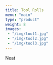 ```yaml
---
title: Tool Rolls
menu: "main"
type: "product"
weight: 8
images:
 - "/img/tool1.jpg"
 - "/img/tool2.jpg"
 - "/img/tool3.jpg"
---
```


Neat
